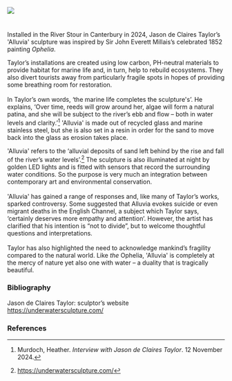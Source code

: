 <a href="https://www.kent-maps.online"><img src="https://kent-map.github.io/mdpress/juncture/ve-button.png"></a>

<param ve-config 
       title="Jason de Claires Taylor’s ‘Alluvia’"
       author="Heather Murdoch"
       banner="xxx" 
       layout="vertical">
       
<param ve-entity eid="Q29303" title="Canterbury">

#

Installed in the River Stour in Canterbury in 2024, Jason de Claires Taylor’s 'Alluvia' sculpture was inspired by Sir John Everett Millais’s celebrated 1852 painting _Ophelia_. 
<param ve-image url="https://upload.wikimedia.org/wikipedia/commons/2/21/John_everett_millais%2C_ofelia%2C_1851-52%2C_01.jpg" label="Ophelia" attribution="John Everett Millais, via Wikimedia Commons" license="CC BY 3.0">

Taylor’s installations are created using low carbon, PH-neutral materials to provide habitat for marine life and, in turn, help to rebuild ecosystems. They also divert tourists away from particularly fragile spots in hopes of providing some breathing room for restoration. 
<br><br>
In Taylor’s own words, ‘the marine life completes the sculpture's’. He explains, ‘Over time, reeds will grow around her, algae will form a natural patina, and she will be subject to the river’s ebb and flow – both in water levels and clarity.’[^ref1]  'Alluvia' is made out of recycled glass and marine stainless steel, but she is also set in a resin in order for the sand to move back into the glass as erosion takes place.
<param ve-image url="https://stor.artstor.org/stor/bca48004-8c26-45e1-a3c1-8f0a91a68688" label="Jason de Claires Taylor’s 'Alluvia' sculpture" attribution="Heather Murdoch">

'Alluvia' refers to the ‘alluvial deposits of sand left behind by the rise and fall of the river’s water levels’.[^ref2]  The sculpture is also illuminated at night by golden LED lights and is fitted with sensors that record the surrounding water conditions. So the purpose is very much an integration between contemporary art and environmental conservation. 
<br><br>
'Alluvia' has gained a range of responses and, like many of Taylor’s works, sparked controversy. Some suggested that Alluvia evokes suicide or even migrant deaths in the English Channel, a subject which Taylor says, ‘certainly deserves more empathy and attention’. However, the artist has clarified that his intention is “not to divide”, but to welcome thoughtful questions and interpretations. 
<br><br>
Taylor has also highlighted the need to acknowledge mankind’s fragility compared to the natural world. Like _the_ Ophelia, 'Alluvia' is completely at the mercy of nature yet also one with water – a duality that is tragically beautiful. 
<param ve-image url="https://stor.artstor.org/stor/baa2763f-cb65-4c0e-b2fb-a4ea0a7837fa" label="Jason de Claires Taylor">

### Bibliography 
Jason de Claires Taylor: sculptor’s website https://underwatersculpture.com/   

### References

[^ref1]:  Murdoch, Heather. _Interview with Jason de Claires Taylor_. 12 November 2024.
[^ref2]:  https://underwatersculpture.com/  

